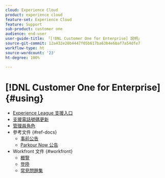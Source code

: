 ```yaml
---
cloud: Experience Cloud
product: experience cloud
feature-set: Experience Cloud
feature: Support
sub-product: customer one
audience: end-user
user-guide-title: 「[!DNL Customer One for Enterprise] 說明」
source-git-commit: 12a432e20b4447f05b617ba63b4e6baf7a54dfe7
workflow-type: ht
source-wordcount: '23'
ht-degree: 100%

---
```



# [!DNL Customer One for Enterprise] {#using}

+ [Experience League 支援入口](home.md)
+ [支援電話號碼更新](phone-numbers.md)
+ [管理員角色](admin-roles.md)
+ 參考文件 {#ref-docs}
   + [事前公告](intro-customer-support.md)
   + [Parkour Now 公告](parkour-now.md)
+ Workfront 文件 {#workfront}
   + [概覽](overview.md)
   + [登陸](landing.md)
   + [常見問題集](faq.md)


